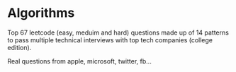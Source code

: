# Algorithms
Top 67 leetcode (easy, meduim and hard) questions made up of 14 patterns to pass multiple technical interviews with top tech companies (college edition).

Real questions from apple, microsoft, twitter, fb...
